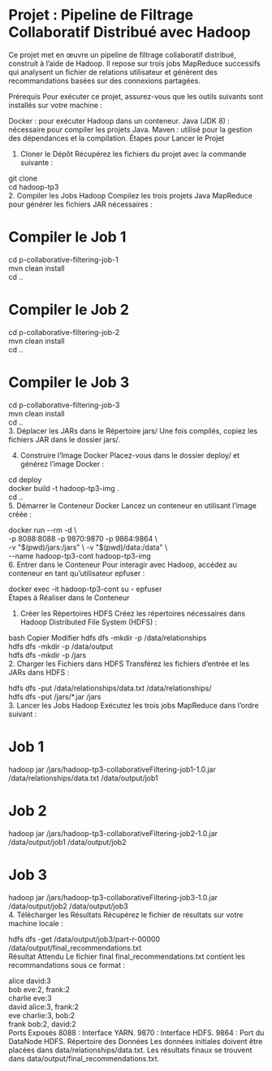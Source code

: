 # Projet : Pipeline de Filtrage Collaboratif Distribué avec Hadoop
Ce projet met en œuvre un pipeline de filtrage collaboratif distribué, construit à l’aide de Hadoop. Il repose sur trois jobs MapReduce successifs qui analysent un fichier de relations utilisateur et génèrent des recommandations basées sur des connexions partagées.

Prérequis
Pour exécuter ce projet, assurez-vous que les outils suivants sont installés sur votre machine :

Docker : pour exécuter Hadoop dans un conteneur.
Java (JDK 8) : nécessaire pour compiler les projets Java.
Maven : utilisé pour la gestion des dépendances et la compilation.
Étapes pour Lancer le Projet
1. Cloner le Dépôt
Récupérez les fichiers du projet avec la commande suivante :

git clone <votre-lien-du-repo>  
cd hadoop-tp3  
2. Compiler les Jobs Hadoop
Compilez les trois projets Java MapReduce pour générer les fichiers JAR nécessaires :

# Compiler le Job 1  
cd p-collaborative-filtering-job-1  
mvn clean install  
cd ..  

# Compiler le Job 2  
cd p-collaborative-filtering-job-2  
mvn clean install  
cd ..  

# Compiler le Job 3  
cd p-collaborative-filtering-job-3  
mvn clean install  
cd ..  
3. Déplacer les JARs dans le Répertoire jars/
Une fois compilés, copiez les fichiers JAR dans le dossier jars/.

4. Construire l’Image Docker
Placez-vous dans le dossier deploy/ et générez l’image Docker :


cd deploy  
docker build -t hadoop-tp3-img .  
cd ..  
5. Démarrer le Conteneur Docker
Lancez un conteneur en utilisant l’image créée :


docker run --rm -d \  
  -p 8088:8088 -p 9870:9870 -p 9864:9864 \  
  -v "$(pwd)/jars:/jars" \  
  -v "$(pwd)/data:/data" \  
  --name hadoop-tp3-cont hadoop-tp3-img  
6. Entrer dans le Conteneur
Pour interagir avec Hadoop, accédez au conteneur en tant qu’utilisateur epfuser :


docker exec -it hadoop-tp3-cont su - epfuser  
Étapes à Réaliser dans le Conteneur
1. Créer les Répertoires HDFS
Créez les répertoires nécessaires dans Hadoop Distributed File System (HDFS) :

bash
Copier
Modifier
hdfs dfs -mkdir -p /data/relationships  
hdfs dfs -mkdir -p /data/output  
hdfs dfs -mkdir -p /jars  
2. Charger les Fichiers dans HDFS
Transférez les fichiers d’entrée et les JARs dans HDFS :

hdfs dfs -put /data/relationships/data.txt /data/relationships/  
hdfs dfs -put /jars/*.jar /jars  
3. Lancer les Jobs Hadoop
Exécutez les trois jobs MapReduce dans l’ordre suivant :

# Job 1  
hadoop jar /jars/hadoop-tp3-collaborativeFiltering-job1-1.0.jar /data/relationships/data.txt /data/output/job1  

# Job 2  
hadoop jar /jars/hadoop-tp3-collaborativeFiltering-job2-1.0.jar /data/output/job1 /data/output/job2  

# Job 3  
hadoop jar /jars/hadoop-tp3-collaborativeFiltering-job3-1.0.jar /data/output/job2 /data/output/job3  
4. Télécharger les Résultats
Récupérez le fichier de résultats sur votre machine locale :

hdfs dfs -get /data/output/job3/part-r-00000 /data/output/final_recommendations.txt  
Résultat Attendu
Le fichier final final_recommendations.txt contient les recommandations sous ce format :


alice   david:3  
bob     eve:2, frank:2  
charlie eve:3  
david   alice:3, frank:2  
eve     charlie:3, bob:2  
frank   bob:2, david:2  
Ports Exposés
8088 : Interface YARN.
9870 : Interface HDFS.
9864 : Port du DataNode HDFS.
Répertoire des Données
Les données initiales doivent être placées dans data/relationships/data.txt. Les résultats finaux se trouvent dans data/output/final_recommendations.txt.

